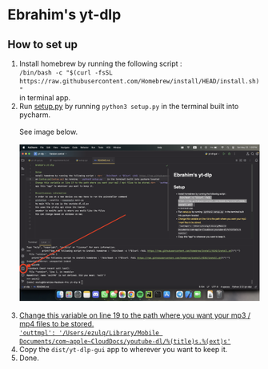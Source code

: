 # Ebrahim's yt-dlp

## How to set up
1. Install homebrew by running the following script : <br>```/bin/bash -c "$(curl -fsSL https://raw.githubusercontent.com/Homebrew/install/HEAD/install.sh)"```<br>in terminal app.
2. Run [setup.py](setup.py) by running ```python3 setup.py``` in the terminal built into pycharm. <br><br>See image below.<br><br><img src="terminal location.png" alt="image of computer screen" width="500"/><br><br>
3. [Change this variable on line 19 to the path where you want your mp3 / mp4 files to be stored.<br>```'outtmpl': '/Users/ezulq/Library/Mobile Documents/com~apple~CloudDocs/youtube-dl/%(title)s.%(ext)s'```](yt-dlp-gui.py)
4. Copy the ```dist/yt-dlp-gui``` app to wherever you want to keep it.
5. Done.



